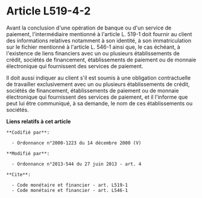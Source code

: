 # Article L519-4-2

Avant la conclusion d'une opération de banque ou d'un service de paiement, l'intermédiaire mentionné à l'article L. 519-1
doit fournir au client des informations relatives notamment à son identité, à son immatriculation sur le fichier mentionné à
l'article L. 546-1 ainsi que, le cas échéant, à l'existence de liens financiers avec un ou plusieurs établissements de
crédit, sociétés de financement, établissements de paiement ou de monnaie électronique qui fournissent des services de
paiement. 

Il doit aussi indiquer au client s'il est soumis à une obligation contractuelle de travailler exclusivement avec un ou
plusieurs établissements de crédit, sociétés de financement, établissements de paiement ou de monnaie électronique qui
fournissent des services de paiement, et il l'informe que peut lui être communiqué, à sa demande, le nom de ces
établissements ou sociétés.

**Liens relatifs à cet article**

	**Codifié par**:

	  - Ordonnance n°2000-1223 du 14 décembre 2000 (V)

	**Modifié par**:

	  - Ordonnance n°2013-544 du 27 juin 2013 - art. 4

	**Cite**:

	  - Code monétaire et financier - art. L519-1
	  - Code monétaire et financier - art. L546-1
